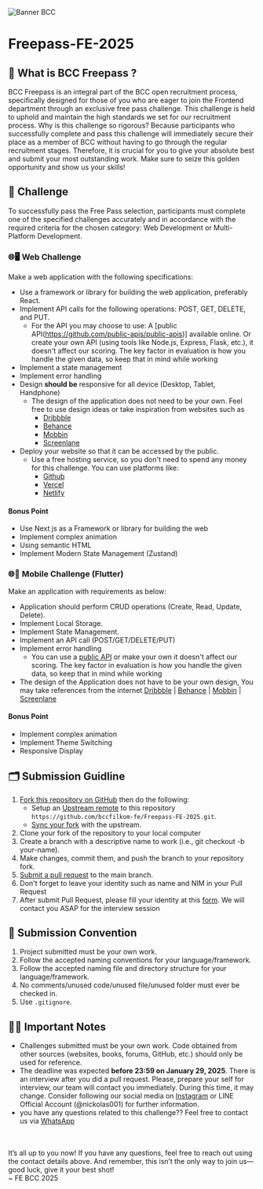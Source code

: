 ![Banner BCC](https://github.com/FE-BCC/Freepass-FE-2024/assets/107536877/bf5f781c-f369-4b24-bf71-4f440ca2d23c)
# Freepass-FE-2025

## 🤔 What is BCC Freepass ?
BCC Freepass is an integral part of the BCC open recruitment process, specifically designed for those of you who are eager to join the Frontend department through an exclusive free pass challenge. This challenge is held to uphold and maintain the high standards we set for our recruitment process. Why is this challenge so rigorous? Because participants who successfully complete and pass this challenge will immediately secure their place as a member of BCC without having to go through the regular recruitment stages. Therefore, it is crucial for you to give your absolute best and submit your most outstanding work. Make sure to seize this golden opportunity and show us your skills! 

## 💪 Challenge 
To successfully pass the Free Pass selection, participants must complete one of the specified challenges accurately and in accordance with the required criteria for the chosen category: Web Development or Multi-Platform Development.

### 🌐🖥️ Web Challenge 
Make a web application with the following specifications:
- Use a framework or library for building the web application, preferably React.
- Implement API calls for the following operations: POST, GET, DELETE, and PUT.
    - For the API you may choose to use: 
    A [public API(https://github.com/public-apis/public-apis)] available online. Or create your own API (using tools like Node.js, Express, Flask, etc.), it doesn't affect our scoring. The key factor in evaluation is how you handle the given data, so keep that in mind while working
- Implement a state management
- Implement error handling
- Design **should be** responsive for all device (Desktop, Tablet, Handphone)
    - The design of the application does not need to be your own. Feel free to use design ideas or take inspiration from websites such as 
        - [Dribbble](https://dribbble.com/following) 
        - [Behance](https://www.behance.net/) 
        - [Mobbin](https://mobbin.com/browse/ios/apps)
        - [Screenlane](https://screenlane.com/)
- Deploy your website so that it can be accessed by the public.
    - Use a free hosting service, so you don't need to spend any money for this challenge. You can use platforms like:
        - [Github](https://docs.github.com/en/pages/getting-started-with-github-pages/about-github-pages) 
        - [Vercel](https://vercel.com/docs/getting-started-with-vercel) 
        - [Netlify](https://docs.netlify.com/get-started/)

#### Bonus Point
* Use Next js as a Framework or library for building the web 
* Implement complex animation
* Using semantic HTML
* Implement Modern State Management (Zustand)

### 🌐📱 Mobile Challenge (Flutter)
Make an application with requirements as below:
- Application should perform CRUD operations (Create, Read, Update, Delete).
- Implement Local Storage.
- Implement State Management.
- Implement an API call (POST/GET/DELETE/PUT)
- Implement error handling
  - You can use a [public API](https://github.com/public-apis/public-apis) or make your own it doesn't affect our scoring. The key factor in evaluation is how you handle the given data, so keep that in mind while working
- The design of the Application does not have to be your own design, You may take references from the internet [Dribbble](https://dribbble.com/following) | [Behance](https://www.behance.net/) | [Mobbin](https://mobbin.com/browse/ios/apps) | [Screenlane](https://screenlane.com/)
#### Bonus Point
* Implement complex animation
* Implement Theme Switching
* Responsive Display

## 🗂️ Submission Guidline
1. [Fork this repository on GitHub](https://help.github.com/articles/fork-a-repo) then do the following:
    * Setup an [Upstream remote](https://help.github.com/en/github/collaborating-with-issues-and-pull-requests/configuring-a-remote-for-a-fork) to this repository `https://github.com/bccfilkom-fe/Freepass-FE-2025.git`.
    * [Sync your fork](https://help.github.com/en/github/collaborating-with-issues-and-pull-requests/syncing-a-fork) with the upstream.
2. Clone your fork of the repository to your local computer
3. Create a branch with a descriptive name to work (i.e., git checkout -b your-name).
4. Make changes, commit them, and push the branch to your repository fork.
5. [Submit a pull request](https://help.github.com/articles/using-pull-requests) to the main branch.
6. Don't forget to leave your identity such as name and NIM in your Pull Request
7. After submit Pull Request, please fill your identity at this [form](). We will contact you ASAP for the interview session

## 📝 Submission Convention
1. Project submitted must be your own work.
2. Follow the accepted naming conventions for your language/framework.
3. Follow the accepted naming file and directory structure for your language/framework.
4. No comments/unused code/unused file/unused folder must ever be checked in.
5. Use `.gitignore`.

## 🚨🚨 Important Notes
- Challenges submitted must be your own work. Code obtained from other sources (websites, books, forums, GitHub, etc.) should only be used for reference.
- The deadline was expected **before 23:59 on January 29, 2025**. There is an interview after you did a pull request. Please, prepare your self for interview, our team will contact you immediately. During this time, it may change. Consider following our social media on [Instagram](https://www.instagram.com/bccfilkom/) or LINE Official Account (@nickolas001) for further information.
- you have any questions related to this challenge?? Feel free to contact us via [WhatsApp](https://wa.me/+6282131907973)
<br/>
<br/>
It’s all up to you now! If you have any questions, feel free to reach out using the contact details above. And remember, this isn’t the only way to join us—good luck, give it your best shot!
<br/>
~ FE BCC 2025